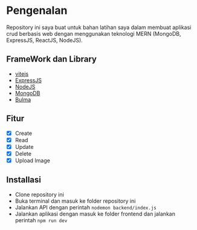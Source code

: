 # Pengenalan
Repository ini saya buat untuk bahan latihan saya dalam membuat aplikasi crud berbasis web dengan menggunakan teknologi MERN (MongoDB, ExpressJS, ReactJS, NodeJS).

## FrameWork dan Library
- [vitejs](https://vitejs.dev/)
- [ExpressJS](https://expressjs.com/)
- [NodeJS](https://nodejs.org/en/)
- [MongoDB](https://www.mongodb.com/)
- [Bulma](https://bulma.io/)

## Fitur
- [x] Create
- [x] Read
- [x] Update
- [x] Delete
- [x] Upload Image

## Installasi
- Clone repository ini
- Buka terminal dan masuk ke folder repository ini
- Jalankan API dengan perintah `nodemon backend/index.js`
- Jalankan aplikasi dengan masuk ke folder frontend dan jalankan perintah `npm run dev`